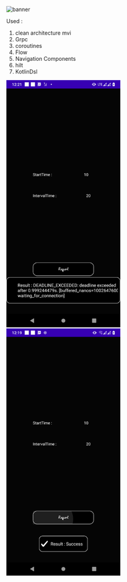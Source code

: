 ![banner](https://miro.medium.com/max/784/1*yMpBGtp4ifmc3u7vnEi4wQ.png)

Used :
1. clean architecture mvi
2. Grpc
3. coroutines
4. Flow
5. Navigation Components
6. hilt
7. KotlinDsl



<img src="/screenshots/error.png" width="300" >  <img src="/screenshots/success.png" width="300" >




